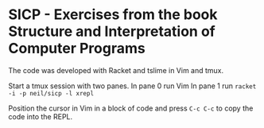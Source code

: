 # SICP - Exercises from the book Structure and Interpretation of Computer Programs

The code was developed with Racket and tslime in Vim and tmux.

Start a tmux session with two panes.
In pane 0 run Vim
In pane 1 run `racket -i -p neil/sicp -l xrepl`

Position the cursor in Vim in a block of code and press `C-c C-c` to copy the code into the REPL.

